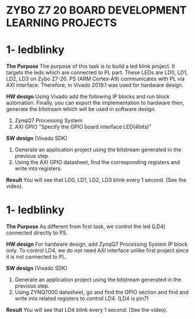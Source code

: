 # **ZYBO Z7 20 BOARD DEVELOPMENT LEARNING PROJECTS**

# 1- **ledblinky**

**The Purpose**
The purpose of this task is to build a led blink project. It targets the leds which are connected to PL part. These LEDs are LD0, LD1, LD2, LD3 on Zybo Z7-20. 
PS (ARM Cortex-A9) communicates with PL via AXI interface. Therefore, in Vivado 2019.1 was used for hardware design.

**HW design**
Using Vivado add the following IP blocks and run block automation. Finally, you can export the implementation to hardware then, generate the bitstream which will be used in software design.
1. ZynqQ7 Processing System
2. AXI GPIO "Specify the GPIO board interface LED(4bits)"

**SW design** (Vivado SDK)
1. Generate an application project using the bitstream generated in the previous step.
2. Using the AXI GPIO datasheet, find the corresponding registers and write into registers.

**Result** 
You will see that LD0, LD1, LD2, LD3 blink every 1 second. (See the video).

# 1- **ledblinky**

**The Purpose**
As different from first task, we control the led (LD4) connected directly to PS.

**HW design**
For hardware design, add ZynqQ7 Processing System IP block only. To control LD4, we do not need AXI interface unlike first project since it is not connected to PL. 

**SW design** (Vivado SDK)
1. Generate an application project using the bitstream generated in the previous step.
2. Using ZYNQ7000 datasheet, go and find the GPIO section and find and write into related registers to control LD4.
(LD4 is pin7)

**Result** 
You will see that LD4 blink every 1 second. (See the video).
